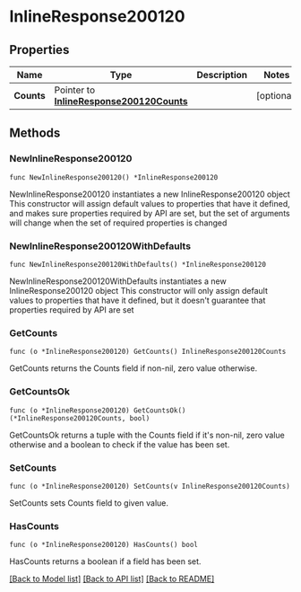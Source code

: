 # InlineResponse200120

## Properties

Name | Type | Description | Notes
------------ | ------------- | ------------- | -------------
**Counts** | Pointer to [**InlineResponse200120Counts**](InlineResponse200120Counts.md) |  | [optional] 

## Methods

### NewInlineResponse200120

`func NewInlineResponse200120() *InlineResponse200120`

NewInlineResponse200120 instantiates a new InlineResponse200120 object
This constructor will assign default values to properties that have it defined,
and makes sure properties required by API are set, but the set of arguments
will change when the set of required properties is changed

### NewInlineResponse200120WithDefaults

`func NewInlineResponse200120WithDefaults() *InlineResponse200120`

NewInlineResponse200120WithDefaults instantiates a new InlineResponse200120 object
This constructor will only assign default values to properties that have it defined,
but it doesn't guarantee that properties required by API are set

### GetCounts

`func (o *InlineResponse200120) GetCounts() InlineResponse200120Counts`

GetCounts returns the Counts field if non-nil, zero value otherwise.

### GetCountsOk

`func (o *InlineResponse200120) GetCountsOk() (*InlineResponse200120Counts, bool)`

GetCountsOk returns a tuple with the Counts field if it's non-nil, zero value otherwise
and a boolean to check if the value has been set.

### SetCounts

`func (o *InlineResponse200120) SetCounts(v InlineResponse200120Counts)`

SetCounts sets Counts field to given value.

### HasCounts

`func (o *InlineResponse200120) HasCounts() bool`

HasCounts returns a boolean if a field has been set.


[[Back to Model list]](../README.md#documentation-for-models) [[Back to API list]](../README.md#documentation-for-api-endpoints) [[Back to README]](../README.md)


